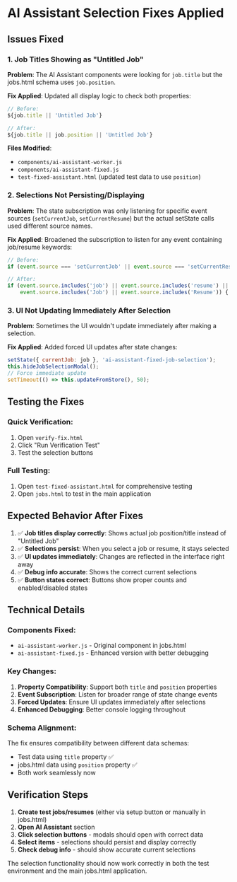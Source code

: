 # AI Assistant Selection Fixes Applied

## Issues Fixed

### 1. Job Titles Showing as "Untitled Job"
**Problem**: The AI Assistant components were looking for `job.title` but the jobs.html schema uses `job.position`.

**Fix Applied**: Updated all display logic to check both properties:
```javascript
// Before:
${job.title || 'Untitled Job'}

// After:
${job.title || job.position || 'Untitled Job'}
```

**Files Modified**:
- `components/ai-assistant-worker.js`
- `components/ai-assistant-fixed.js`
- `test-fixed-assistant.html` (updated test data to use `position`)

### 2. Selections Not Persisting/Displaying
**Problem**: The state subscription was only listening for specific event sources (`setCurrentJob`, `setCurrentResume`) but the actual setState calls used different source names.

**Fix Applied**: Broadened the subscription to listen for any event containing job/resume keywords:
```javascript
// Before:
if (event.source === 'setCurrentJob' || event.source === 'setCurrentResume') {

// After:
if (event.source.includes('job') || event.source.includes('resume') || 
    event.source.includes('Job') || event.source.includes('Resume')) {
```

### 3. UI Not Updating Immediately After Selection
**Problem**: Sometimes the UI wouldn't update immediately after making a selection.

**Fix Applied**: Added forced UI updates after state changes:
```javascript
setState({ currentJob: job }, 'ai-assistant-fixed-job-selection');
this.hideJobSelectionModal();
// Force immediate update
setTimeout(() => this.updateFromStore(), 50);
```

## Testing the Fixes

### Quick Verification:
1. Open `verify-fix.html`
2. Click "Run Verification Test"
3. Test the selection buttons

### Full Testing:
1. Open `test-fixed-assistant.html` for comprehensive testing
2. Open `jobs.html` to test in the main application

## Expected Behavior After Fixes

1. ✅ **Job titles display correctly**: Shows actual job position/title instead of "Untitled Job"
2. ✅ **Selections persist**: When you select a job or resume, it stays selected
3. ✅ **UI updates immediately**: Changes are reflected in the interface right away
4. ✅ **Debug info accurate**: Shows the correct current selections
5. ✅ **Button states correct**: Buttons show proper counts and enabled/disabled states

## Technical Details

### Components Fixed:
- `ai-assistant-worker.js` - Original component in jobs.html
- `ai-assistant-fixed.js` - Enhanced version with better debugging

### Key Changes:
1. **Property Compatibility**: Support both `title` and `position` properties
2. **Event Subscription**: Listen for broader range of state change events  
3. **Forced Updates**: Ensure UI updates immediately after selections
4. **Enhanced Debugging**: Better console logging throughout

### Schema Alignment:
The fix ensures compatibility between different data schemas:
- Test data using `title` property ✅
- jobs.html data using `position` property ✅
- Both work seamlessly now

## Verification Steps

1. **Create test jobs/resumes** (either via setup button or manually in jobs.html)
2. **Open AI Assistant** section
3. **Click selection buttons** - modals should open with correct data
4. **Select items** - selections should persist and display correctly
5. **Check debug info** - should show accurate current selections

The selection functionality should now work correctly in both the test environment and the main jobs.html application.